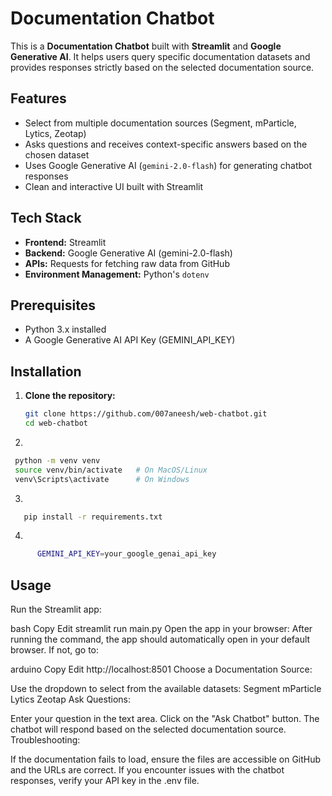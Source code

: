 # Documentation Chatbot

This is a **Documentation Chatbot** built with **Streamlit** and **Google Generative AI**. It helps users query specific documentation datasets and provides responses strictly based on the selected documentation source.

## Features
- Select from multiple documentation sources (Segment, mParticle, Lytics, Zeotap)
- Asks questions and receives context-specific answers based on the chosen dataset
- Uses Google Generative AI (`gemini-2.0-flash`) for generating chatbot responses
- Clean and interactive UI built with Streamlit

## Tech Stack
- **Frontend:** Streamlit
- **Backend:** Google Generative AI (gemini-2.0-flash)
- **APIs:** Requests for fetching raw data from GitHub
- **Environment Management:** Python's `dotenv`

## Prerequisites
- Python 3.x installed
- A Google Generative AI API Key (GEMINI_API_KEY)

## Installation

1. **Clone the repository:**
   ```bash
   git clone https://github.com/007aneesh/web-chatbot.git
   cd web-chatbot
2.
 ```bash
  python -m venv venv
  source venv/bin/activate   # On MacOS/Linux
  venv\Scripts\activate      # On Windows
  ```
3.
 ```bash 
    pip install -r requirements.txt
   ```
4. 
```bash
      GEMINI_API_KEY=your_google_genai_api_key
   ```

## Usage
Run the Streamlit app:

bash
Copy
Edit
streamlit run main.py
Open the app in your browser:
After running the command, the app should automatically open in your default browser. If not, go to:

arduino
Copy
Edit
http://localhost:8501
Choose a Documentation Source:

Use the dropdown to select from the available datasets:
Segment
mParticle
Lytics
Zeotap
Ask Questions:

Enter your question in the text area.
Click on the "Ask Chatbot" button.
The chatbot will respond based on the selected documentation source.
Troubleshooting:

If the documentation fails to load, ensure the files are accessible on GitHub and the URLs are correct.
If you encounter issues with the chatbot responses, verify your API key in the .env file.
